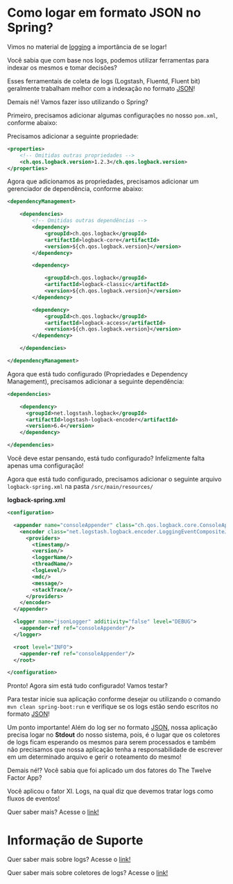 # Como logar em formato JSON no Spring?

Vimos no material de [logging](../informacao_suporte/spring-logging.md) a importância de se logar!

Você sabia que com base nos logs, podemos utilizar ferramentas para indexar os mesmos e tomar decisões?

Esses ferramentais de coleta de logs (Logstash, Fluentd, Fluent bit) geralmente trabalham melhor com a indexação no formato 
[JSON](https://www.json.org/json-en.html)!

Demais né! Vamos fazer isso utilizando o Spring?

Primeiro, precisamos adicionar algumas configurações no nosso `pom.xml`, conforme abaixo:

Precisamos adicionar a seguinte propriedade:

```xml
<properties>
    <!-- Omitidas outras propriedades -->
    <ch.qos.logback.version>1.2.3</ch.qos.logback.version>
</properties>
```

Agora que adicionamos as propriedades, precisamos adicionar um gerenciador de dependência, conforme abaixo:

```xml
<dependencyManagement>

    <dependencies>
        <!-- Omitidas outras dependências -->
        <dependency>
            <groupId>ch.qos.logback</groupId>
            <artifactId>logback-core</artifactId>
            <version>${ch.qos.logback.version}</version>
        </dependency>

        <dependency>

            <groupId>ch.qos.logback</groupId>
            <artifactId>logback-classic</artifactId>
            <version>${ch.qos.logback.version}</version>
        </dependency>

        <dependency>
            <groupId>ch.qos.logback</groupId>
            <artifactId>logback-access</artifactId>
            <version>${ch.qos.logback.version}</version>
        </dependency>

    </dependencies>

</dependencyManagement>
```


Agora que está tudo configurado (Propriedades e Dependency Management), precisamos adicionar a seguinte dependência:

```xml
<dependencies>

    <dependency>
      <groupId>net.logstash.logback</groupId>
      <artifactId>logstash-logback-encoder</artifactId>
      <version>6.4</version>
    </dependency>

</dependencies>
```

Você deve estar pensando, está tudo configurado? Infelizmente falta apenas uma configuração!

Agora que está tudo configurado, precisamos adicionar o seguinte arquivo `logback-spring.xml` na pasta `/src/main/resources/`

**logback-spring.xml**

```xml
<configuration>

  <appender name="consoleAppender" class="ch.qos.logback.core.ConsoleAppender">
    <encoder class="net.logstash.logback.encoder.LoggingEventCompositeJsonEncoder">
      <providers>
        <timestamp/>
        <version/>
        <loggerName/>
        <threadName/>
        <logLevel/>
        <mdc/>
        <message/>
        <stackTrace/>
      </providers>
    </encoder>
  </appender>

  <logger name="jsonLogger" additivity="false" level="DEBUG">
    <appender-ref ref="consoleAppender"/>
  </logger>

  <root level="INFO">
    <appender-ref ref="consoleAppender"/>
  </root>

</configuration>
```

Pronto! Agora sim está tudo configurado! Vamos testar?

Para testar inicie sua aplicação conforme desejar ou utilizando o comando `mvn clean spring-boot:run` e verifique se 
os logs estão sendo escritos no formato [JSON](https://www.json.org/json-en.html)!

Um ponto importante! Além do log ser no formato [JSON](https://www.json.org/json-en.html), nossa aplicação precisa logar 
no **Stdout** do nosso sistema, pois, é o lugar que os coletores de logs ficam esperando os mesmos para serem processados 
e também não precisamos que nossa aplicação tenha a responsabilidade de escrever em um determinado arquivo e gerir o roteamento 
do mesmo!

Demais né!? Você sabia que foi aplicado um dos fatores do The Twelve Factor App?

Você aplicou o fator XI. Logs, na qual diz que devemos tratar logs como fluxos de eventos!

Quer saber mais? Acesse o [link!](../informacao_procedural/twelve-factor-logs.md)

# Informação de Suporte

Quer saber mais sobre logs? Acesse o [link!](https://docs.spring.io/spring-boot/docs/current/reference/html/spring-boot-features.html#boot-features-logging)

Quer saber mais sobre coletores de logs? Acesse o [link!](https://opensource.com/article/18/9/open-source-log-aggregation-tools)
